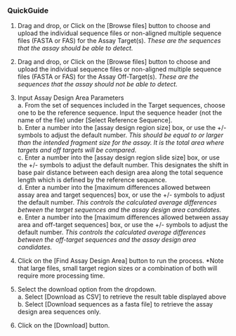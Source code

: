 ### QuickGuide

1. Drag and drop, or Click on the [Browse files] button to choose and upload the individual sequence files or non-aligned multiple sequence files (FASTA or FAS) for the Assay Target(s). *These are the sequences that the assay should be able to detect.*    
2. Drag and drop, or Click on the [Browse files] button to choose and upload the individual sequence files or non-aligned multiple sequence files (FASTA or FAS) for the Assay Off-Target(s). *These are the sequences that the assay should not be able to detect.*  
3. Input Assay Design Area Parameters  
    a. From the set of sequences included in the Target sequences, choose one to be the reference sequence. Input the sequence header (not the name of the file) under [Select Reference Sequence].  
    b. Enter a number into the [assay design region size] box, or use the +/- symbols to adjust the default number. *This should be equal to or larger than the intended fragment size for the assay. It is the total area where targets and off targets will be compared.*  
    c. Enter a number into the [assay design region slide size] box, or use the +/- symbols to adjust the default number. This designates the shift in base pair distance between each design area along the total sequence length which is defined by the reference sequence.  
    d. Enter a number into the [maximum differences allowed between assay area and target sequences] box, or use the +/- symbols to adjust the default number. *This controls the calculated average differences between the target sequences and the assay design area candidates.*  
    e. Enter a number into the [maximum differences allowed between assay area and off-target sequences] box, or use the +/- symbols to adjust the default number. *This controls the calculated average differences between the off-target sequences and the assay design area candidates.*

4. Click on the [Find Assay Design Area] button to run the process. *Note that large files, small target region sizes or a combination of both will require more processing time.
5. Select the download option from the dropdown.  
    a. Select [Download as CSV] to retrieve the result table displayed above  
    b. Select [Download sequences as a fasta file] to retrieve the assay design area sequences only.  
6. Click on the [Download] button. 